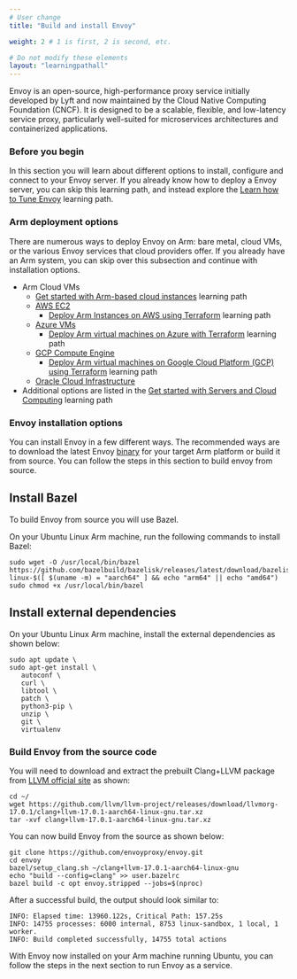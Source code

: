 ```yaml
---
# User change
title: "Build and install Envoy"

weight: 2 # 1 is first, 2 is second, etc.

# Do not modify these elements
layout: "learningpathall"
---
```


Envoy is an open-source, high-performance proxy service initially developed by Lyft and now maintained by the Cloud Native Computing Foundation (CNCF). It is designed to be a scalable, flexible, and low-latency service proxy, particularly well-suited for microservices architectures and containerized applications.

### Before you begin

In this section you will learn about different options to install, configure and connect to your Envoy server. If you already know how to deploy a Envoy server, you can skip this learning path, and instead explore the [Learn how to Tune Envoy](/learning-paths/servers-and-cloud-computing/envoy_tune/) learning path. 

### Arm deployment options

There are numerous ways to deploy Envoy on Arm: bare metal, cloud VMs, or the various Envoy services that cloud providers offer. If you already have an Arm system, you can skip over this subsection and continue with installation options.

* Arm Cloud VMs
  * [Get started with Arm-based cloud instances](/learning-paths/servers-and-cloud-computing/csp) learning path
  * [AWS EC2](https://aws.amazon.com/ec2/)
    * [Deploy Arm Instances on AWS using Terraform](/learning-paths/servers-and-cloud-computing/aws-terraform) learning path
  * [Azure VMs](https://azure.microsoft.com/en-us/products/virtual-machines/)
    * [Deploy Arm virtual machines on Azure with Terraform](/learning-paths/servers-and-cloud-computing/azure-terraform) learning path
  * [GCP Compute Engine](https://cloud.google.com/compute)
    * [Deploy Arm virtual machines on Google Cloud Platform (GCP) using Terraform](/learning-paths/servers-and-cloud-computing/gcp) learning path
  * [Oracle Cloud Infrastructure](https://www.oracle.com/cloud/)
* Additional options are listed in the [Get started with Servers and Cloud Computing](/learning-paths/servers-and-cloud-computing/intro) learning path

### Envoy installation options

You can install Envoy in a few different ways. The recommended ways are to download the latest Envoy [binary](https://github.com/envoyproxy/envoy/releases) for your target Arm platform or build it from source. You can follow the steps in this section to build envoy from source.

## Install Bazel

To build Envoy from source you will use Bazel.

On your Ubuntu Linux Arm machine, run the following commands to install Bazel:

```console
sudo wget -O /usr/local/bin/bazel https://github.com/bazelbuild/bazelisk/releases/latest/download/bazelisk-linux-$([ $(uname -m) = "aarch64" ] && echo "arm64" || echo "amd64")
sudo chmod +x /usr/local/bin/bazel
```

## Install external dependencies

On your Ubuntu Linux Arm machine, install the external dependencies as shown below:

```console
sudo apt update \
sudo apt-get install \
   autoconf \
   curl \
   libtool \
   patch \
   python3-pip \
   unzip \
   git \
   virtualenv
```

### Build Envoy from the source code

You will need to download and extract the prebuilt Clang+LLVM package from [LLVM official site](http://releases.llvm.org/download.html) as shown:

```console
cd ~/
wget https://github.com/llvm/llvm-project/releases/download/llvmorg-17.0.1/clang+llvm-17.0.1-aarch64-linux-gnu.tar.xz
tar -xvf clang+llvm-17.0.1-aarch64-linux-gnu.tar.xz
```

You can now build Envoy from the source as shown below:

```console
git clone https://github.com/envoyproxy/envoy.git
cd envoy
bazel/setup_clang.sh ~/clang+llvm-17.0.1-aarch64-linux-gnu
echo "build --config=clang" >> user.bazelrc
bazel build -c opt envoy.stripped --jobs=$(nproc)
```

After a successful build, the output should look similar to:

```output
INFO: Elapsed time: 13960.122s, Critical Path: 157.25s
INFO: 14755 processes: 6000 internal, 8753 linux-sandbox, 1 local, 1 worker.
INFO: Build completed successfully, 14755 total actions
```

With Envoy now installed on your Arm machine running Ubuntu, you can follow the steps in the next section to run Envoy as a service.


